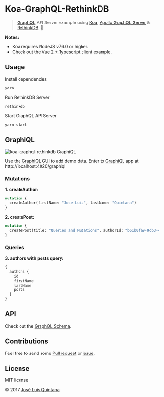 # Koa-GraphQL-RethinkDB

> [GraphQL](https://github.com/graphql/graphql-js) API Server example using [Koa](https://github.com/koajs/koa), [Apollo GraphQL Server](https://github.com/apollographql/apollo-server) & [RethinkDB](https://github.com/rethinkdb/rethinkdb). :rocket:

**Notes:**

- Koa requires NodeJS v7.6.0 or higher.
- Check out the [Vue 2 + Typescript](https://github.com/joseluisq/vue-typescript-starter) client example.

## Usage

Install dependencies

```sh
yarn
```

Run RethinkDB Server

```sh
rethinkdb
```

Start GraphQL API Server

```sh
yarn start
```

## GraphiQL

![koa-graphql-rethinkdb GraphiQL](https://user-images.githubusercontent.com/1700322/32940509-247671ac-cb83-11e7-9842-94a184f5cf66.png)

Use the [GraphiQL](https://github.com/graphql/graphiql) GUI to add demo data. Enter to [GraphiQL](https://github.com/graphql/graphiql) app at http://localhost:4020/graphiql

### Mutations

__1. createAuthor:__

```graphql
mutation {
  createAuthor(firstName: "Jose Luis", lastName: "Quintana")
}
```

__2. createPost:__

```graphql
mutation {
  createPost(title: "Queries and Mutations", authorId: "b61b0fa9-9cb3-41d7-beaa-452df0853335", votes: 1)
}
```

### Queries

__3. authors with posts query:__

```graphql
{
  authors {
    id
    firstName
    lastName
    posts
  }
}
```

## API

Check out the [GraphQL Schema](./src/graphql/schema.graphql).

## Contributions

Feel free to send some [Pull request](https://github.com/joseluisq/koa-graphql-rethinkdb/pulls) or [issue](https://github.com/joseluisq/koa-graphql-rethinkdb/issues).

## License
MIT license

© 2017 [José Luis Quintana](http://git.io/joseluisq)

